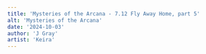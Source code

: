 ```yaml
---
title: 'Mysteries of the Arcana - 7.12 Fly Away Home, part 5'
alt: 'Mysteries of the Arcana'
date: '2024-10-03'
author: 'J Gray'
artist: 'Keira'
---
```

